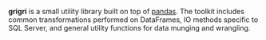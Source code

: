 **grigri** is a small utility library built on top of [pandas](https://github.com/pydata/pandas). The toolkit includes common transformations performed on DataFrames, IO methods specific to SQL Server, and general utility functions for data munging and wrangling.

